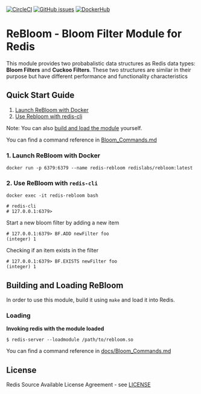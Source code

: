 [![CircleCI](https://circleci.com/gh/RedisLabsModules/rebloom.svg?style=svg)](https://circleci.com/gh/RedisLabsModules/rebloom)
[![GitHub issues](https://img.shields.io/github/release/RedisLabsModules/rebloom.svg)](https://github.com/RedisLabsModules/rebloom/releases/latest)
[![DockerHub](https://dockerbuildbadges.quelltext.eu/status.svg?organization=redislabs&repository=rebloom)](https://hub.docker.com/r/redislabs/rebloom/builds/) 

# ReBloom - Bloom Filter Module for Redis

This module provides two probabalistic data structures as Redis data types:
**Bloom Filters** and **Cuckoo Filters**. These two structures are similar in
their purpose but have different performance and functionality characteristics

## Quick Start Guide
1. [Launch ReBloom with Docker](#launch-rebloom-with-docker)
1. [Use Rebloom with redis-cli](#use-rebloom-with-redis-cli)

Note: You can also [build and load the module](#building-and-loading-rebloom) yourself.

You can find a command reference in [Bloom_Commands.md](docs/Bloom_Commands.md)


### 1. Launch ReBloom with Docker
```
docker run -p 6379:6379 --name redis-rebloom redislabs/rebloom:latest
```

### 2. Use ReBloom with `redis-cli`
```
docker exec -it redis-rebloom bash

# redis-cli
# 127.0.0.1:6379> 
```

Start a new bloom filter by adding a new item
```
# 127.0.0.1:6379> BF.ADD newFilter foo
(integer) 1
``` 

 Checking if an item exists in the filter
```
# 127.0.0.1:6379> BF.EXISTS newFilter foo
(integer) 1
```


## Building and Loading ReBloom

In order to use this module, build it using `make` and load it into Redis.

### Loading

**Invoking redis with the module loaded**

```
$ redis-server --loadmodule /path/to/rebloom.so
```

You can find a command reference in [docs/Bloom_Commands.md](docs/Bloom_Commands.md)

## License

Redis Source Available License Agreement - see [LICENSE](LICENSE)
